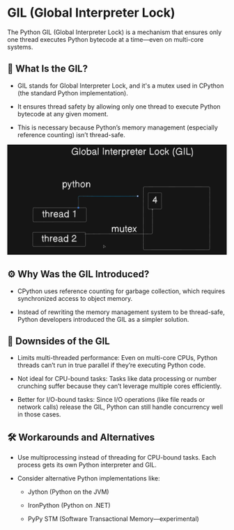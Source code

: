 # GIL (Global Interpreter Lock)

The Python GIL (Global Interpreter Lock) is a mechanism that ensures only one thread executes Python bytecode at a time—even on multi-core systems.

## 🧠 What Is the GIL?
- GIL stands for Global Interpreter Lock, and it's a mutex used in CPython (the standard Python implementation).

- It ensures thread safety by allowing only one thread to execute Python bytecode at any given moment.

- This is necessary because Python’s memory management (especially reference counting) isn’t thread-safe.


![alt text](<GIL.png>)
## ⚙️ Why Was the GIL Introduced?
- CPython uses reference counting for garbage collection, which requires synchronized access to object memory.

- Instead of rewriting the memory management system to be thread-safe, Python developers introduced the GIL as a simpler solution.

## 🚫 Downsides of the GIL
- Limits multi-threaded performance: Even on multi-core CPUs, Python threads can’t run in true parallel if they’re executing Python code.

- Not ideal for CPU-bound tasks: Tasks like data processing or number crunching suffer because they can’t leverage multiple cores efficiently.

- Better for I/O-bound tasks: Since I/O operations (like file reads or network calls) release the GIL, Python can still handle concurrency well in those cases.


## 🛠️ Workarounds and Alternatives
- Use multiprocessing instead of threading for CPU-bound tasks. Each process gets its own Python interpreter and GIL.

- Consider alternative Python implementations like:

    - Jython (Python on the JVM)

    - IronPython (Python on .NET)

    - PyPy STM (Software Transactional Memory—experimental)

